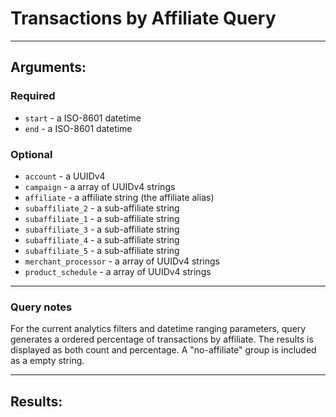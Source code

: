 # Transactions by Affiliate Query

____

## Arguments:

### Required
* `start` - a ISO-8601 datetime
* `end` - a ISO-8601 datetime

### Optional
* `account` - a UUIDv4
* `campaign` -  a array of UUIDv4 strings
* `affiliate` -  a affiliate string (the affiliate alias)
* `subaffiliate_2` -  a sub-affiliate string
* `subaffiliate_1` -  a sub-affiliate string
* `subaffiliate_3` -  a sub-affiliate string
* `subaffiliate_4` -  a sub-affiliate string
* `subaffiliate_5` -  a sub-affiliate string
* `merchant_processor` -  a array of UUIDv4 strings
* `product_schedule` -  a array of UUIDv4 strings

---
### Query notes

For the current analytics filters and datetime ranging parameters, query generates a ordered percentage of transactions by affiliate.
The results is displayed as both count and percentage. A "no-affiliate" group is included as a empty string. 

---
## Results:

```
```
